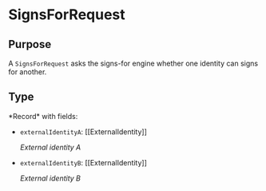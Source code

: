 # SignsForRequest

## Purpose

<!-- --8<-- [start:purpose] -->
A `SignsForRequest` asks the signs-for engine whether one identity can signs for another.
<!-- --8<-- [end:purpose] -->

## Type

<!-- --8<-- [start:type] -->
<div class="type">
*Record* with fields:

- `externalIdentityA`: [[ExternalIdentity]]

  *External identity A*

- `externalIdentityB`: [[ExternalIdentity]]

  *External identity B*
</div>
<!-- --8<-- [end:type] -->